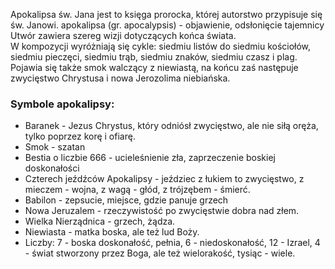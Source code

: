 Apokalipsa św. Jana jest to księga prorocka, której autorstwo przypisuje się św. Janowi.
apokalipsa (gr. apocalypsis) - objawienie, odsłonięcie tajemnicy  
Utwór zawiera szereg wizji dotyczących końca świata.  
W kompozycji wyróżniają się cykle: siedmiu listów do siedmiu kościołów, siedmiu pieczęci, siedmiu trąb, siedmiu znaków, siedmiu czasz i plag.  
Pojawia się także smok walczący z niewiastą, na końcu zaś następuje zwycięstwo Chrystusa i nowa Jerozolima niebiańska.

### Symbole apokalipsy:
- Baranek - Jezus Chrystus, który odniósł zwycięstwo, ale nie siłą oręża, tylko poprzez korę i ofiarę.
- Smok - szatan
- Bestia o liczbie 666 - ucieleśnienie zła, zaprzeczenie boskiej doskonałości
- Czterech jeźdźców Apokalipsy - jeździec z łukiem to zwycięstwo, z mieczem - wojna, z wagą - głód, z trójzębem - śmierć.
- Babilon - zepsucie, miejsce, gdzie panuje grzech
- Nowa Jeruzalem - rzeczywistość po zwycięstwie dobra nad złem.
- Wielka Nierządnica - grzech, żądza.
- Niewiasta - matka boska, ale też lud Boży.
- Liczby: 7 - boska doskonałość, pełnia, 6 - niedoskonałość, 12 - Izrael, 4 - świat stworzony przez Boga, ale też wielorakość, tysiąc - wiele.